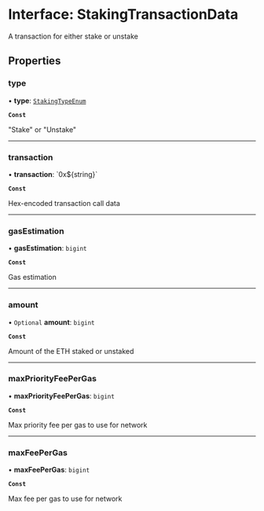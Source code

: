 # Interface: StakingTransactionData

A transaction for either stake or unstake

## Properties

### type

• **type**: [`StakingTypeEnum`](../enums/StakingTypeEnum.md)

**`Const`**

"Stake" or "Unstake"

___

### transaction

• **transaction**: \`0x$\{string}\`

**`Const`**

Hex-encoded transaction call data

___

### gasEstimation

• **gasEstimation**: `bigint`

**`Const`**

Gas estimation

___

### amount

• `Optional` **amount**: `bigint`

**`Const`**

Amount of the ETH staked or unstaked

___

### maxPriorityFeePerGas

• **maxPriorityFeePerGas**: `bigint`

**`Const`**

Max priority fee per gas to use for network

___

### maxFeePerGas

• **maxFeePerGas**: `bigint`

**`Const`**

Max fee per gas to use for network
